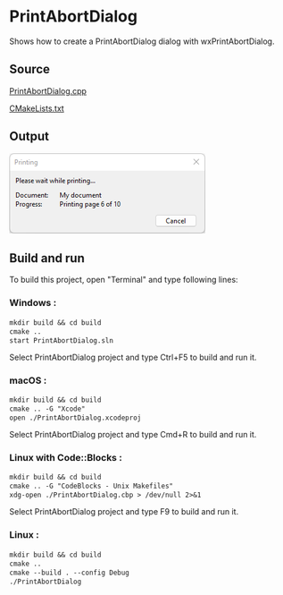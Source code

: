 # PrintAbortDialog

Shows how to create a PrintAbortDialog dialog with wxPrintAbortDialog.

## Source

[PrintAbortDialog.cpp](PrintAbortDialog.cpp)

[CMakeLists.txt](CMakeLists.txt)

## Output

![output](../../../docs/Pictures/PrintAbortDialog.png)

## Build and run

To build this project, open "Terminal" and type following lines:

### Windows :

``` shell
mkdir build && cd build
cmake .. 
start PrintAbortDialog.sln
```

Select PrintAbortDialog project and type Ctrl+F5 to build and run it.

### macOS :

``` shell
mkdir build && cd build
cmake .. -G "Xcode"
open ./PrintAbortDialog.xcodeproj
```

Select PrintAbortDialog project and type Cmd+R to build and run it.

### Linux with Code::Blocks :

``` shell
mkdir build && cd build
cmake .. -G "CodeBlocks - Unix Makefiles"
xdg-open ./PrintAbortDialog.cbp > /dev/null 2>&1
```

Select PrintAbortDialog project and type F9 to build and run it.

### Linux :

``` shell
mkdir build && cd build
cmake .. 
cmake --build . --config Debug
./PrintAbortDialog
```
